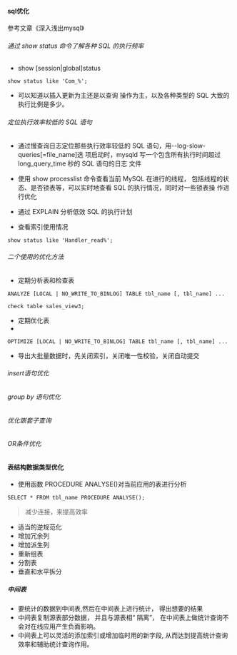 #### sql优化

参考文章《深入浅出mysql》

###### 通过 show status 命令了解各种 SQL 的执行频率

- show [session|global]status 

```
show status like 'Com_%';
```

- 可以知道以插入更新为主还是以查询
操作为主，以及各种类型的 SQL 大致的执行比例是多少。

###### 定位执行效率较低的 SQL 语句

- 通过慢查询日志定位那些执行效率较低的 SQL 语句，用--log-slow-queries[=file_name]选
项启动时，mysqld 写一个包含所有执行时间超过 long_query_time 秒的 SQL 语句的日志
文件

- 使用 show processlist 命令查看当前 MySQL 在进行的线程，
包括线程的状态、是否锁表等，可以实时地查看 SQL 的执行情况，同时对一些锁表操
作进行优化

- 通过 EXPLAIN 分析低效 SQL 的执行计划

- 查看索引使用情况

```
show status like 'Handler_read%';
```

###### 二个使用的优化方法

- 定期分析表和检查表

```
ANALYZE [LOCAL | NO_WRITE_TO_BINLOG] TABLE tbl_name [, tbl_name] ...
```

```
check table sales_view3;
```
- 定期优化表
- 
```
OPTIMIZE [LOCAL | NO_WRITE_TO_BINLOG] TABLE tbl_name [, tbl_name] ...
```

- 导出大批量数据时，先关闭索引，关闭唯一性校验，关闭自动提交

###### insert语句优化

###### group by 语句优化

###### 优化嵌套子查询

###### OR条件优化

#### 表结构数据类型优化

- 使用函数 PROCEDURE ANALYSE()对当前应用的表进行分析

```
SELECT * FROM tbl_name PROCEDURE ANALYSE();
```



> 减少连接，来提高效率

- 适当的逆规范化
- 增加冗余列
- 增加派生列
- 重新组表
- 分割表
- 垂直和水平拆分

##### 中间表
- 要统计的数据到中间表,然后在中间表上进行统计， 得出想要的结果
- 中间表复制源表部分数据， 并且与源表相“ 隔离”， 在中间表上做统计查询不
会对在线应用产生负面影响。
- 中间表上可以灵活的添加索引或增加临时用的新字段, 从而达到提高统计查询
效率和辅助统计查询作用。
